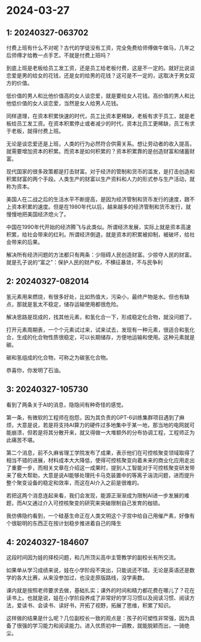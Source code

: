 # 2024-03-27

## 1: 20240327-063702

付费上班有什么不对呢？古代的学徒没有工资，完全免费给师傅做牛做马，几年之后师傅才给教一点手艺，不就是付费上班吗？

到底上班是老板给员工发工资，还是员工给老板付费，这是不一定的。就好比说谈恋爱是男的给女的花钱，还是女的给男的花钱？这可是不一定的，这取决于男女双方的价值。

低价值的男人和比他价值高的女人谈恋爱，就是要给女人花钱。高价值的男人和比他低价值的女人谈恋爱，当然是女人给男人花钱。

同样道理，在资本积累快速的时代，员工比资本更稀缺，老板有求于员工，就是老板给员工发工资。在资本积累停止或者减少的时代，资本比员工更稀缺，员工有求于老板，就得付费上班。

无论是谈恋爱还是上班，人类的行为必然符合供需关系。想让劳动者的收入提高，就需要增加资本的积累。而资本是如何积累的？资本积累靠的是创造财富和储蓄财富。

现代国家的很多政策都是打击财富。对于经济的管制和货币的滥发，是打击创造和积累财富的两个手段。人类生产的财富以生产资料和人力的形式参与生产活动，就称为资本。

美国人在二战之后的生活水平不断提高，是因为经济管制和货币发行的速度，跟不上资本积累的速度。但是在1980年代以后，越来越多的经济管制和货币发行，就慢慢地把美国经济熄火了。

中国在1990年代开始的经济腾飞与此类似。所谓经济发展，实际上就是资本高速积累，给社会带来的红利。所谓经济倒退，就是资本的积累被抑制，被破坏，给社会带来的后果。

解决所有经济问题的方法都只有两条：少阻碍人民创造财富。少掠夺人民的财富。就是孔子说的“富之”：保护人民的财产权，不横征暴敛，不与民争利

## 2: 20240327-082014

氢元素用来燃烧，有很多好处，比如热值大，污染小，最终产物是水。但也有缺点，那就是氢太不稳定，储存运输使用都很危险。

解决思路是现成的，找其他元素，和氢化合一下，形成稳定化合物，就没问题了。

打开元素周期表，一个个元素试过来，试来试去，发现有一种元素，很适合和氢化合，生成的化合物性质很稳定，可以长期储存，方便地运输和使用。这种元素就是碳。

碳和氢组成的化合物，可称之为碳氢化合物。

恭喜你，你发明了石油。

## 3: 20240327-105730

看到了两条关于AI的消息，隐隐间有种奇怪的感觉。

第一条，有微软的工程师在抱怨，因为其负责的GPT-6训练集群项目遇到了麻烦，大意是说，若是将支持AI算力的硬件过多地集中于某一地，那当地的电网就可能崩溃，但若是将其分散开来，就又得做一大堆额外的分布协调工程，工程师正为此痛苦不堪。

第二个消息，前不久麻省理工学院发布了成果，表示他们在可控核聚变领域取得了相当不错的进展，材料成本大大降低，使得可控核聚变向着未来的商业化应用走出了重要一步，而相关文章在介绍这一成果时，提到人工智能对于可控核聚变研发带来了极大帮助，大意是说AI能够处理托卡马克装置中的等离子湍流问题，进而提升整个聚变设备的稳定和效率，而这在AI介入之前是很难的。

若把这两个消息连起来看，我们会发现，能源正渐渐成为限制AI进一步发展的难题，而AI又通过介入可控核聚变的研究来突破限制自己发育的枷锁。

我仿佛隐约看到，一个硅基生命正在人类文明这个子宫中给自己用催产素，好像有个很聪明的东西正在按计划稳步推进着自己的降生

## 4: 20240327-184607

这段时间因为娃的择校问题，和几所顶尖高中主管教学的副校长有所交流。

如果单从学习成绩来说，娃在小学阶段不突出，只能说还不错。无论是英语还是数学的各大比赛，从来没参加过，也没走原版路线，没学奥数。

课内就是按照老师要求去做，基础扎实；课外的时间和精力都花费在哪儿了？花在读书上。也就是说，娃在小学阶段养成了非常好的学习习惯以及阅读习惯、阅读方法，爱读书、会读书、读好书，开拓了视野，拓展了思维，积累了知识。

这样做的结果是什么呢？几位副校长一致的观点是：孩子的可塑性非常强，因为具备了很强的学习能力和阅读能力。进入优质初中一调教，就能脱颖而出，一骑绝尘。

